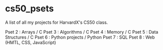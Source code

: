 # cs50_psets

A list of all my projects for HarvardX's CS50 class.

Pset 2 : Arrays / C
Pset 3 : Algorithms / C
Pset 4 : Memory / C
Pset 5 : Data Structures / C
Pset 6 : Python projects / Python
Pset 7 : SQL 
Pset 8 : Web (HMTL, CSS, JavaScript)

